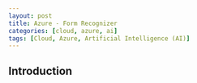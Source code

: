 ```yaml
---
layout: post
title: Azure - Form Recognizer
categories: [cloud, azure, ai]
tags: [Cloud, Azure, Artificial Intelligence (AI)]
---
```


## Introduction
